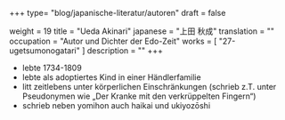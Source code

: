 +++
type= "blog/japanische-literatur/autoren"
draft = false

weight = 19
title = "Ueda Akinari"
japanese = "上田 秋成"
translation = ""
occupation = "Autor und Dichter der Edo-Zeit"
works = [
  "27-ugetsumonogatari"
]
description = ""
+++

- lebte 1734-1809
- lebte als adoptiertes Kind in einer Händlerfamilie
- litt zeitlebens unter körperlichen Einschränkungen (schrieb z.T. unter Pseudonymen wie „Der Kranke mit den verkrüppelten Fingern“)
- schrieb neben yomihon auch haikai und ukiyozōshi
